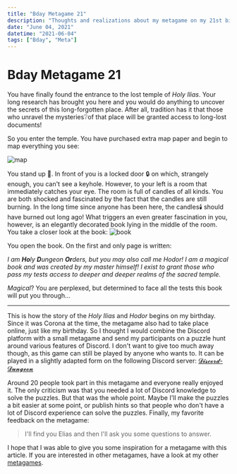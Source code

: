 ```yaml
---
title: "Bday Metagame 21"
description: "Thoughts and realizations about my metagame on my 21st birthday"
date: "June 04, 2021"
datetime: "2021-06-04"
tags: ["Bday", "Meta"]
---
```


# Bday Metagame 21
You have finally found the entrance to the lost temple of *Holy Ilias*.
Your long research has brought you here and you would do anything to uncover the secrets of this long-forgotten place.
After all, tradition has it that those who unravel the mysteries:grey_question:of that place will be granted access to long-lost documents!

So you enter the temple. You have purchased extra map paper and begin to map everything you see:

![map](/articles/prologue_map.png)

You stand up :arrow_down_small:. In front of you is a locked door :lock: on which, strangely enough, you can't see a keyhole. However, to your left is a room that immediately catches your eye.
The room is full of candles of all kinds. You are both shocked and fascinated by the fact that the candles are still burning. In the long time since anyone has been here, the candles:candle: should have burned out long ago!
What triggers an even greater fascination in you, however, is an elegantly decorated book lying in the middle of the room. You take a closer look at the book:
![book](/articles/hodor.png)

You open the book. On the first and only page is written:

_I am **Ho**ly **D**ungeon **Or**ders, but you may also call me Hodor!
I am a magical book and was created by my master himself!
I exist to grant those who pass my tests access to deeper and deeper realms of the sacred temple._

_Magical_? You are perplexed, but determined to face all the tests this book will put you through...

---

This is how the story of the *Holy Ilias* and *Hodor* begins on my birthday.
Since it was Corona at the time, the metagame also had to take place online, just like my birthday.
So I thought I would combine the Discord platform with a small metagame and send my participants on a puzzle hunt around various features of Discord.
I don't want to give too much away though, as this game can still be played by anyone who wants to.
It can be played in a slightly adapted form on the following Discord server: [𝓓𝓲𝓼𝓬𝓸𝓻𝓭-𝓓𝓾𝓷𝓰𝓮𝓸𝓷](https://discord.com/invite/4SdzCaenKs)

Around 20 people took part in this metagame and everyone really enjoyed it. The only criticism was that you needed a lot of Discord knowledge to solve the puzzles. But that was the whole point. Maybe I'll make the puzzles a bit easier at some point, or publish hints so that people who don't have a lot of Discord experience can solve the puzzles. Finally, my favorite feedback on the metagame:
> I'll find you Elias and then I'll ask you some questions to answer.

I hope that I was able to give you some inspiration for a metagame with this article.
If you are interested in other metagames, have a look at my other [metagames](/articles/t/Meta).
